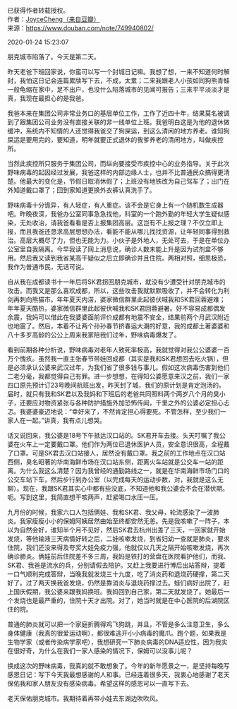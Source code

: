 已获得作者转载授权。  
作者：[JoyceCheng（来自豆瓣）](https://www.douban.com/people/30298116/)  
来源：https://www.douban.com/note/749940802/  

2020-01-24 15:23:07

朋克城市陷落了。今天是第二天。

昨天老爸下班回家说，你蛮可以写一个封城日记嘛。我想了想，一来不知道何时解封，我怕这日记会连篇累牍写下去，不成，太累；二来我跟老人小孩如同狗熊青蛙一般龟缩在家中，足不出户，也没什么陷落城市的见闻可报告；三来平平淡淡才是真，我现在最担心的是我爸。

我爸本来在集团公司非常业务口的基层单位工作，工作了近四十年，结果莫名被调到了跟集团公司业务没有直接关联的非一线单位上班。我爸明白这是为他的退休做缓冲，系统内不知情的人还觉得我爸交了狗屎运，到这么清闲的地方养老。谁知狗屎运是要用完的，要知道，明年就要正式退休的我爹养老的清闲地方，叫做疾控所。

当然此疾控所只服务于集团公司，而纵向要接受市疾控中心的业务指导。关于此次野味病毒的起因经过发展，我爸这样的内部边缘人士，也并不比普通民众搞得更清楚。他最大的变化是，节假日取消休假了；上班没有地铁改为自己驾车了；出门在外知道戴口罩了；回到家知道更换外衣裤认真洗手了。

野味病毒十分诡异，有人轻症，有人重症。该不会是它身上有一个随机数生成器吧。昨晚夜深，我爸办公室同事急急找他，科室的一个跑外勤的年轻大学生疑似感染，无处收治，请我爸看看是否上报集团高层。这岂有不上报之理？不仅立即上报，而且我爸还恳求高层想想办法，看能不能从哪儿找找资源，让年轻同事得到救治。高层大概尽了力，但也无能为力。小伙子是外地人，无处可去，于是在单位办公室里自我隔离。今早我读了网上消息说，确诊人数未能上升是因为试剂盒不够用。然后我又读到我省某高干疑似之后立即确诊并且住院。两相对照，细思极恐，我作为普通市民，无话可说。

自从我在成都读书十一年后将SK君拐回朋克城市，就没有少遭受针对朋克城市的攻击。而我又是那么喜欢成都，所以，这些攻击我就默默吸收了，并不会转化为利剑再刺向熊猫市。年年夏天内涝，婆家微信群里此起彼伏喊我和SK君回蓉避难；年年夏天酷热，婆家微信群里此起彼伏喊我和SK君回蓉避暑。好不容易成都偶发余震，我妈可以借此在我婆婆面前评价成都有地震不安全，结果前两个月武汉附近也地震了。然后，本着不让两个孙孙春节挤春运大潮的好意，我的成都土著婆婆和八十多岁高龄的公公上周来我家陪我们过年，野味病毒爆发了。

看到前期各种分析说，野味病毒对老年人致死率极高，我就觉得对我公公婆婆一百万个愧疚。虽然我一直主张春节带娃回成都（其实是我和SK君想回去吃火锅），但是必须承认公婆来武汉过年，为我们省了很多钱与事儿。假如这次病毒伤害到他们二老分毫，我都觉得自己有罪。进一步想想，在得知公婆愿意来汉之前，我们一家四口原先预计订23号晚间航班出发，昨天封了城，我们的原计划是肯定泡汤的。届时，就只有我和SK君以及我妈和下班后的老爸共同照料两个两岁八个月的臭小子，还要应对物资紧张与各种防护措施外加恐怖传闻，千里之外的公婆必定担心忐忑。我婆婆豪迈地说：“幸好来了，不然肯定担心得要死。不管怎样，至少我们一家人在一起。”讲真，我有点儿想哭。

话又说回来，我公婆是18号下午抵达汉口站的。SK君开车去接。头天叮嘱了我公婆在火车上一定要戴口罩。他们作为两位已退休医护人员，安全意识很高，全程戴了口罩。可是SK君去汉口站接人，居然没有戴口罩。我之前的工作地点在汉口站西侧，臭名昭著的华南海鲜市场在汉口站东侧，距离火车站就是公交车一站的距离。为什么我这么清楚？因为我曾经的通勤路线之一，就是在华南海鲜市场门口的公交车站下车，然后步行到办公室（以完成每天的运动步数，对，我就是这么无聊）。现在，我跟SK君其实心中都有些没底，不知道他和我公婆会不会在潜伏期。呃。写到这里，我简直想干咳两声，赶紧喝口水压一压。

九月份的时候，我家六口人包括俩娃、我和SK君、我父母，轮流感染了一波肺炎。我家瘦瘦小小的保姆阿姨居然由始至终都安然无恙。先是我咳嗽了一阵子，本以为自然会好，谁知半个月不见好，然后SK君去杭州出差了三天，一回家就开始发烧，等他输液三天病情好转之后，二娃咳嗽发烧，到省妇幼一查就是肺炎，要求住院，我们还没来得及夸奖大娃免疫力强，他就仅以几天之隔开始咳嗽发烧，再次确诊肺炎。俩娃前后住院差不多三周，我妈是铁打的营盘在医院看护他们，而我、SK君、我爸是流水的兵，分别请假去陪护。又赶上我要进行博后出站答辩，提着一口气顺利完成答辩，当晚我就发烧三十九度，吃了消炎药和退烧药硬撑，第二天好了。过了两天换我爸发烧，仍然是靠消炎与退烧药撑过去。蛙们病好出院了，赶上国庆假期，我公婆来跟我妈换班。我妈回到自己家，第二天就发烧了。她最后一个发烧也是最严重的，住院十天才出院。对了，她当时就是在中心医院的后湖院区住的院。

普通的肺炎就可以把一个家庭折腾得鸡飞狗跳，并且，不管是多么注意卫生，多么身体健康（我真的很爱运动啊），都很难逃开小小病毒的魔爪。跑个题，如果我是生物学家（或者传染病学家吧），我想研究一下肺炎病毒的DNA适应性，因为我实在很好奇，为什么在我们一家人感染的情况下，保姆可以没事儿呢？

换成这次的野味病毒，我真的就不敢想象了。今年的新年愿景之一，是坚持每晚写感恩日记：写下今天我最想感谢的人和事。已经连着很多天，我衷心地感谢了老天保佑我和家人朋友没有感染病毒。希望这样的感恩可以一直写下去。

老天保佑朋克城市。我期待着再带小娃去东湖边吹吹风。
